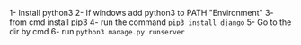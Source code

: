 1- Install python3
2- If windows add python3 to PATH "Environment"
3- from cmd install pip3
4- run the command `pip3 install django`
5- Go to the dir by cmd
6- run `python3 manage.py runserver`